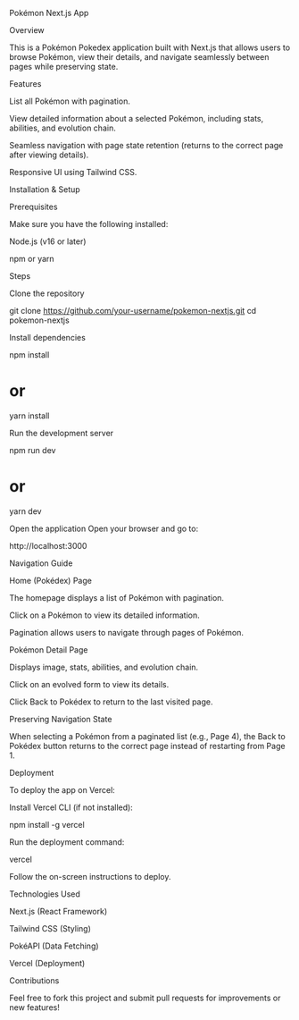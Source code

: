 Pokémon Next.js App

Overview

This is a Pokémon Pokedex application built with Next.js that allows users to browse Pokémon, view their details, and navigate seamlessly between pages while preserving state.

Features

List all Pokémon with pagination.

View detailed information about a selected Pokémon, including stats, abilities, and evolution chain.

Seamless navigation with page state retention (returns to the correct page after viewing details).

Responsive UI using Tailwind CSS.

Installation & Setup

Prerequisites

Make sure you have the following installed:

Node.js (v16 or later)

npm or yarn

Steps

Clone the repository

git clone https://github.com/your-username/pokemon-nextjs.git
cd pokemon-nextjs

Install dependencies

npm install
# or
yarn install

Run the development server

npm run dev
# or
yarn dev

Open the application
Open your browser and go to:

http://localhost:3000

Navigation Guide

Home (Pokédex) Page

The homepage displays a list of Pokémon with pagination.

Click on a Pokémon to view its detailed information.

Pagination allows users to navigate through pages of Pokémon.

Pokémon Detail Page

Displays image, stats, abilities, and evolution chain.

Click on an evolved form to view its details.

Click Back to Pokédex to return to the last visited page.

Preserving Navigation State

When selecting a Pokémon from a paginated list (e.g., Page 4), the Back to Pokédex button returns to the correct page instead of restarting from Page 1.

Deployment

To deploy the app on Vercel:

Install Vercel CLI (if not installed):

npm install -g vercel

Run the deployment command:

vercel

Follow the on-screen instructions to deploy.

Technologies Used

Next.js (React Framework)

Tailwind CSS (Styling)

PokéAPI (Data Fetching)

Vercel (Deployment)

Contributions

Feel free to fork this project and submit pull requests for improvements or new features!
